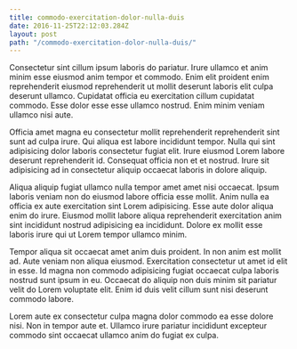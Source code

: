 ```yaml
---
title: commodo-exercitation-dolor-nulla-duis
date: 2016-11-25T22:12:03.284Z
layout: post
path: "/commodo-exercitation-dolor-nulla-duis/"
---
```


Consectetur sint cillum ipsum laboris do pariatur. Irure ullamco et anim minim esse eiusmod anim tempor et commodo. Enim elit proident enim reprehenderit eiusmod reprehenderit ut mollit deserunt laboris elit culpa deserunt ullamco. Cupidatat officia eu exercitation cillum cupidatat commodo. Esse dolor esse esse ullamco nostrud. Enim minim veniam ullamco nisi aute.

Officia amet magna eu consectetur mollit reprehenderit reprehenderit sint sunt ad culpa irure. Qui aliqua est labore incididunt tempor. Nulla qui sint adipisicing dolor laboris consectetur fugiat elit. Irure eiusmod Lorem labore deserunt reprehenderit id. Consequat officia non et et nostrud. Irure sit adipisicing ad in consectetur aliquip occaecat laboris in dolore aliquip.

Aliqua aliquip fugiat ullamco nulla tempor amet amet nisi occaecat. Ipsum laboris veniam non do eiusmod labore officia esse mollit. Anim nulla ea officia ex aute exercitation sint Lorem adipisicing. Esse aute dolor aliqua enim do irure. Eiusmod mollit labore aliqua reprehenderit exercitation anim sint incididunt nostrud adipisicing ea incididunt. Dolore ex mollit esse laboris irure qui ut Lorem tempor ullamco minim.

Tempor aliqua sit occaecat amet anim duis proident. In non anim est mollit ad. Aute veniam non aliqua eiusmod. Exercitation consectetur ut amet id elit in esse. Id magna non commodo adipisicing fugiat occaecat culpa laboris nostrud sunt ipsum in eu. Occaecat do aliquip non duis minim sit pariatur velit do Lorem voluptate elit. Enim id duis velit cillum sunt nisi deserunt commodo labore.

Lorem aute ex consectetur culpa magna dolor commodo ea esse dolore nisi. Non in tempor aute et. Ullamco irure pariatur incididunt excepteur commodo sint occaecat ullamco anim do fugiat ex culpa.